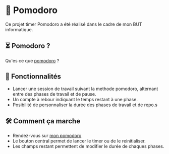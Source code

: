 # 🍅 Pomodoro
Ce projet timer Pomodoro a été réalisé dans le cadre de mon BUT informatique.
## ⏳ Pomodoro ?
Qu'es ce que [pomodoro](https://www.methode-pomodoro.fr/) ?
## 🌟 Fonctionnalités
- Lancer une session de travail suivant la methode pomodoro, alternant entre des phases de travail et de pause.
- Un compte à rebour indiquant le temps restant à une phase.
- Posibilité de personnaliser la durée des phases de travail et de repo.s
## 🛠️ Comment ça marche
- Rendez-vous sur [mon pomodoro](https://github.com/EliotPetrus/pomodoro)
- Le bouton central permet de lancer le timer ou de le reinitialiser.
- Les champs restant permettent de modifier le durée de chaques phases.
